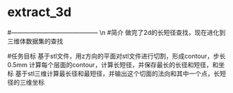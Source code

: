 # extract_3d
#—————————————— \n
#简介
做完了2d的长短径查找，现在进化到三维体数据集的查找

#任务目标
基于stl文件，用z方向的平面对stl文件进行切割，形成contour，步长0.5mm
计算每个层面的contour，计算长短径，并保存最长的长径和短径，和坐标
基于stl三维计算最长径和最短径，并输出这个切面的法向和其中一个点，长短径的三维坐标
